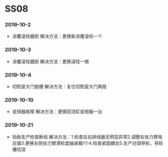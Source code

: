 ﻿# SS08
### 2019-10-2
* 涂覆滚柱磨损 解决方法：更换新涂覆滚柱一个
### 2019-10-3
* 涂覆滚柱磨损 解决方法：更换滚柱一根
### 2019-10-4
* 切割室大门脱槽 解决方法：复位切割室大门两扇
### 2019-10-10
* 变频器故障 解决方法：更换回流缸变频器一台
### 2019-10-21
* 协助生产检查断线 解决方法：1.检查左右排线器无明显异常2.调整右张力臂电压值3.更换左侧张力臂滑轮盘轴承箱1个4.检查紧固螺丝5.生产对调导轮，导轮槽切深



























